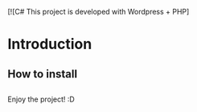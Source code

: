 [![C# This project is developed with Wordpress + PHP]

# Introduction 

## How to install

## 



Enjoy the project! :D


